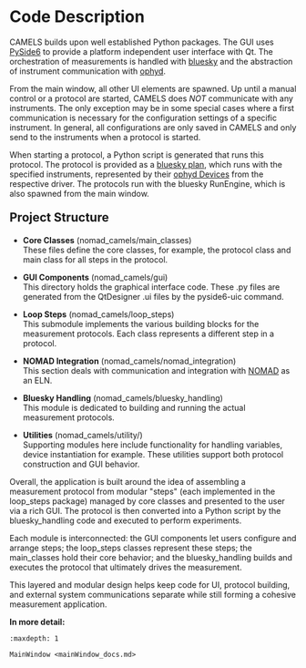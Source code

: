 # Code Description

CAMELS builds upon well established Python packages. The GUI uses [PySide6](https://doc.qt.io/qtforpython-6/index.html) to provide a platform independent user interface with Qt. The orchestration of measurements is handled with [bluesky](https://blueskyproject.io/bluesky/main/index.html) and the abstraction of instrument communication with [ophyd](https://blueskyproject.io/ophyd/).

From the main window, all other UI elements are spawned. Up until a manual control or a protocol are started, CAMELS does _NOT_ communicate with any instruments. The only exception may be in some special cases where a first communication is necessary for the configuration settings of a specific instrument. In general, all configurations are only saved in CAMELS and only send to the instruments when a protocol is started.

When starting a protocol, a Python script is generated that runs this protocol. The protocol is provided as a [bluesky plan](https://blueskyproject.io/bluesky/main/plans.html), which runs with the specified instruments, represented by their [ophyd Devices](https://blueskyproject.io/ophyd/user/tutorials/device.html) from the respective driver.
The protocols run with the bluesky RunEngine, which is also spawned from the main window.


<p style="font-size: 1.5em; font-weight: bold; margin-top: 1em; margin-bottom: 0.5em; padding-bottom: 0.25em;">Project Structure</p>

- **Core Classes** (nomad_camels/main_classes)  
These files define the core classes, for example, the protocol class and main class for all steps in the protocol.

- **GUI Components** (nomad_camels/gui)  
This directory holds the graphical interface code. These .py files are generated from the QtDesigner .ui files by the pyside6-uic command.

- **Loop Steps** (nomad_camels/loop_steps)  
This submodule implements the various building blocks for the measurement protocols. Each class represents a different step in a protocol.

- **NOMAD Integration** (nomad_camels/nomad_integration)  
This section deals with communication and integration with [NOMAD](https://nomad-lab.eu) as an ELN.

- **Bluesky Handling** (nomad_camels/bluesky_handling)  
This module is dedicated to building and running the actual measurement protocols. 

- **Utilities** (nomad_camels/utility/)  
Supporting modules here include functionality for handling variables, device instantiation for example. These utilities support both protocol construction and GUI behavior.

Overall, the application is built around the idea of assembling a measurement protocol from modular "steps" (each implemented in the loop_steps package) managed by core classes and presented to the user via a rich GUI. The protocol is then converted into a Python script by the bluesky_handling code and executed to perform experiments.

Each module is interconnected: the GUI components let users configure and arrange steps; the loop_steps classes represent these steps; the main_classes hold their core behavior; and the bluesky_handling builds and executes the protocol that ultimately drives the measurement.

This layered and modular design helps keep code for UI, protocol building, and external system communications separate while still forming a cohesive measurement application.

__In more detail:__

```{toctree}
:maxdepth: 1

MainWindow <mainWindow_docs.md>
```